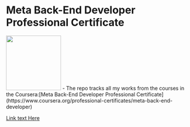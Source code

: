 # Meta Back-End Developer Professional Certificate
<img src="./meta-logo.png" width=150>
- The repo tracks all my works from the courses in the Coursera:[Meta Back-End Developer Professional Certificate](https://www.coursera.org/professional-certificates/meta-back-end-developer)

[Link text Here](https://link-url-here.org)

